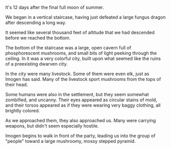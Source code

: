 <!-- TITLE: 2018-10-08 -->
<!-- SUBTITLE: The session of 2018-10-08 Earth, 3789-08-?? Ulpha -->

It's 12 days after the final full moon of summer.

We began in a vertical staircase, having just defeated a large fungus dragon after descending a long way.

It seemed like several thousand feet of altitude that we had descended before we reached the bottom.

The bottom of the staircase was a large, open cavern full of phosphorescent mushrooms, and small bits of light peeking through the ceiling. In it was a very colorful city, built upon what seemed like the ruins of a preexisting dwarven city.

In the city were many livestock. Some of them were even elk, just as Imogen has said. Many of the livestock sport mushrooms from the tops of their head.

Some humans were also in the settlement, but they seem somewhat zombified, and uncanny. Their eyes appeared as circular stains of mold, and their torsos appeared as if they were wearing very baggy clothing, all brightly colored.

As we approached them, they also approached us. Many were carrying weapons, but didn't seem especially hostile.

Imogen begins to walk in front of the party, leading us into the group of "people" toward a large mushroomy, mossy stepped pyramid.